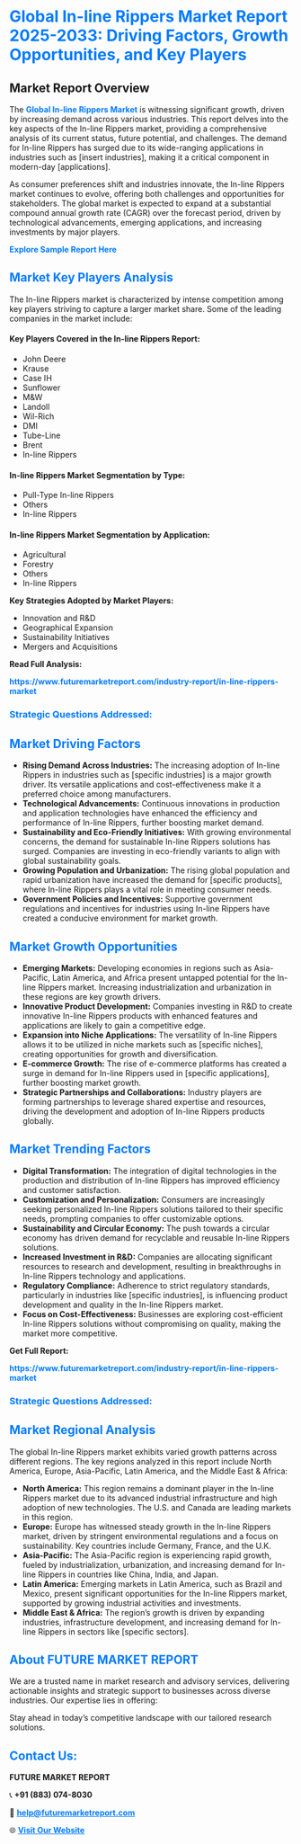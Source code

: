 <h1 style="color: #007BFF;">Global In-line Rippers Market Report 2025-2033: Driving Factors, Growth Opportunities, and Key Players</h1>

<section id="overview">
<h2>Market Report Overview</h2>
<p>The <a href="https://www.futuremarketreport.com/industry-report/in-line-rippers-market" style="color: #007BFF; text-decoration: none;"><strong>Global In-line Rippers Market</strong></a> is witnessing significant growth, driven by increasing demand across various industries. This report delves into the key aspects of the In-line Rippers market, providing a comprehensive analysis of its current status, future potential, and challenges. The demand for In-line Rippers has surged due to its wide-ranging applications in industries such as [insert industries], making it a critical component in modern-day [applications].</p>
<p>As consumer preferences shift and industries innovate, the In-line Rippers market continues to evolve, offering both challenges and opportunities for stakeholders. The global market is expected to expand at a substantial compound annual growth rate (CAGR) over the forecast period, driven by technological advancements, emerging applications, and increasing investments by major players.</p>
</section>

<section id="overview">
<p><a href="https://www.futuremarketreport.com/request-sample/reportId=110406" style="color: #007BFF; text-decoration: none;"><strong>Explore Sample Report Here</strong></a></p>
</section>

<section id="key-players">
<h2 style="color: #007BFF;">Market Key Players Analysis</h2>
<p>The In-line Rippers market is characterized by intense competition among key players striving to capture a larger market share. Some of the leading companies in the market include:</p>
<h4>Key Players Covered in the In-line Rippers Report:</h4>
<ul><li>John Deere</li><li>Krause</li><li>Case IH</li><li>Sunflower</li><li>M&amp;W</li><li>Landoll</li><li>Wil-Rich</li><li>DMI</li><li>Tube-Line</li><li>Brent</li><li>In-line Rippers</li></ul>
<h4>In-line Rippers Market Segmentation by Type:</h4>
<ul><li>Pull-Type In-line Rippers</li><li>Others</li><li>In-line Rippers</li></ul>

<h4>In-line Rippers Market Segmentation by Application:</h4>
<ul><li>Agricultural</li><li>Forestry</li><li>Others</li><li>In-line Rippers</li></ul>
<p><strong>Key Strategies Adopted by Market Players:</strong></p>
<ul>
<li>Innovation and R&D</li>
<li>Geographical Expansion</li>
<li>Sustainability Initiatives</li>
<li>Mergers and Acquisitions</li>
</ul>
</section>

<section>
<p><strong>Read Full Analysis: </strong></p><a href="https://www.futuremarketreport.com/industry-report/in-line-rippers-market" style="color: #007BFF; text-decoration: none;"><strong>https://www.futuremarketreport.com/industry-report/in-line-rippers-market</strong></a>
<h3 style="color: #007BFF;">Strategic Questions Addressed:</h3>
</section>

<section id="driving-factors">
<h2 style="color: #007BFF;">Market Driving Factors</h2>
<ul>
<li><strong>Rising Demand Across Industries:</strong> The increasing adoption of In-line Rippers in industries such as [specific industries] is a major growth driver. Its versatile applications and cost-effectiveness make it a preferred choice among manufacturers.</li>
<li><strong>Technological Advancements:</strong> Continuous innovations in production and application technologies have enhanced the efficiency and performance of In-line Rippers, further boosting market demand.</li>
<li><strong>Sustainability and Eco-Friendly Initiatives:</strong> With growing environmental concerns, the demand for sustainable In-line Rippers solutions has surged. Companies are investing in eco-friendly variants to align with global sustainability goals.</li>
<li><strong>Growing Population and Urbanization:</strong> The rising global population and rapid urbanization have increased the demand for [specific products], where In-line Rippers plays a vital role in meeting consumer needs.</li>
<li><strong>Government Policies and Incentives:</strong> Supportive government regulations and incentives for industries using In-line Rippers have created a conducive environment for market growth.</li>
</ul>
</section>

<section id="growth-opportunities">
<h2 style="color: #007BFF;">Market Growth Opportunities</h2>
<ul>
<li><strong>Emerging Markets:</strong> Developing economies in regions such as Asia-Pacific, Latin America, and Africa present untapped potential for the In-line Rippers market. Increasing industrialization and urbanization in these regions are key growth drivers.</li>
<li><strong>Innovative Product Development:</strong> Companies investing in R&D to create innovative In-line Rippers products with enhanced features and applications are likely to gain a competitive edge.</li>
<li><strong>Expansion into Niche Applications:</strong> The versatility of In-line Rippers allows it to be utilized in niche markets such as [specific niches], creating opportunities for growth and diversification.</li>
<li><strong>E-commerce Growth:</strong> The rise of e-commerce platforms has created a surge in demand for In-line Rippers used in [specific applications], further boosting market growth.</li>
<li><strong>Strategic Partnerships and Collaborations:</strong> Industry players are forming partnerships to leverage shared expertise and resources, driving the development and adoption of In-line Rippers products globally.</li>
</ul>
</section>

<section id="trending-factors">
<h2 style="color: #007BFF;">Market Trending Factors</h2>
<ul>
<li><strong>Digital Transformation:</strong> The integration of digital technologies in the production and distribution of In-line Rippers has improved efficiency and customer satisfaction.</li>
<li><strong>Customization and Personalization:</strong> Consumers are increasingly seeking personalized In-line Rippers solutions tailored to their specific needs, prompting companies to offer customizable options.</li>
<li><strong>Sustainability and Circular Economy:</strong> The push towards a circular economy has driven demand for recyclable and reusable In-line Rippers solutions.</li>
<li><strong>Increased Investment in R&D:</strong> Companies are allocating significant resources to research and development, resulting in breakthroughs in In-line Rippers technology and applications.</li>
<li><strong>Regulatory Compliance:</strong> Adherence to strict regulatory standards, particularly in industries like [specific industries], is influencing product development and quality in the In-line Rippers market.</li>
<li><strong>Focus on Cost-Effectiveness:</strong> Businesses are exploring cost-efficient In-line Rippers solutions without compromising on quality, making the market more competitive.</li>
</ul>
</section>

<section>
<p><strong>Get Full Report: </strong></p><a href="https://www.futuremarketreport.com/industry-report/in-line-rippers-market" style="color: #007BFF; text-decoration: none;"><strong>https://www.futuremarketreport.com/industry-report/in-line-rippers-market</strong></a>
<h3 style="color: #007BFF;">Strategic Questions Addressed:</h3>
</section>


<section id="regional-analysis">
<h2 style="color: #007BFF;">Market Regional Analysis</h2>
<p>The global In-line Rippers market exhibits varied growth patterns across different regions. The key regions analyzed in this report include North America, Europe, Asia-Pacific, Latin America, and the Middle East & Africa:</p>
<ul>
<li><strong>North America:</strong> This region remains a dominant player in the In-line Rippers market due to its advanced industrial infrastructure and high adoption of new technologies. The U.S. and Canada are leading markets in this region.</li>
<li><strong>Europe:</strong> Europe has witnessed steady growth in the In-line Rippers market, driven by stringent environmental regulations and a focus on sustainability. Key countries include Germany, France, and the U.K.</li>
<li><strong>Asia-Pacific:</strong> The Asia-Pacific region is experiencing rapid growth, fueled by industrialization, urbanization, and increasing demand for In-line Rippers in countries like China, India, and Japan.</li>
<li><strong>Latin America:</strong> Emerging markets in Latin America, such as Brazil and Mexico, present significant opportunities for the In-line Rippers market, supported by growing industrial activities and investments.</li>
<li><strong>Middle East & Africa:</strong> The region’s growth is driven by expanding industries, infrastructure development, and increasing demand for In-line Rippers in sectors like [specific sectors].</li>
</ul>
</section>

<footer>
<h2 style="color: #007BFF;">About FUTURE MARKET REPORT</h2>
<p>We are a trusted name in market research and advisory services, delivering actionable insights and strategic support to businesses across diverse industries. Our expertise lies in offering:</p>

<p>Stay ahead in today’s competitive landscape with our tailored research solutions.</p>

<h2 style="color: #007BFF;">Contact Us:</h2>
<p><strong>FUTURE MARKET REPORT</strong></p>
<p>📞 <strong>+91 (883) 074-8030</strong></p>
<p>📧 <strong><a href="mailto:help@futuremarketreport.com" style="color: #007BFF;">help@futuremarketreport.com</a></strong></p>
<p>🌐 <strong><a href="https://www.futuremarketreport.com/" style="color: #007BFF;">Visit Our Website</a></strong></p>
</footer>
